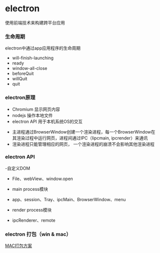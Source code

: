 

# electron
使用前端技术来构建跨平台应用

### 生命周期
electron中通过app应用程序的生命周期
- will-finish-launching
- ready
- window-all-close
- beforeQuit
- willQuit
- quit


### electron原理

 - Chromium 显示网页内容
 - nodejs 操作本地文件
 - electron API 用于本机系统OS的交互

 * 主进程通过BrowserWindow创建一个渲染进程，每一个BrowserWindow在其渲染过程中运行网页，进程间通过IPC（Iipcmain, ipcrender）来通讯
 * 渲染进程只能管理相应的网页， 一个渲染进程的崩溃不会影响其他渲染进程
### electron API
 -自定义DOM
  * File、webView、window.open

 - main process模块
 * app、session、Tray、ipcMain、BrowserWindow、menu
  
 - render process模块
 * ipcRenderer、remote

### electron 打包（win & mac）

[MAC打包方案](./MAC打包配置.doc)
